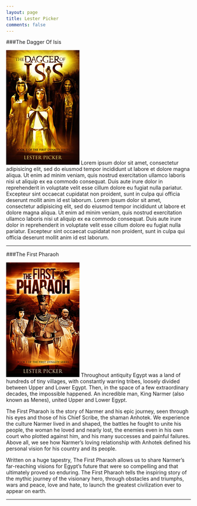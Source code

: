 ```yaml
---
layout: page
title: Lester Picker
comments: false
---
```

###The Dagger Of Isis

[![The Dagger of Isis](images/thumb/dagger.jpg)](/dagger/) Lorem ipsum dolor sit amet, consectetur adipisicing elit, sed do eiusmod tempor incididunt ut labore et dolore magna aliqua. Ut enim ad minim veniam, quis nostrud exercitation ullamco laboris nisi ut aliquip ex ea commodo consequat. Duis aute irure dolor in reprehenderit in voluptate velit esse cillum dolore eu fugiat nulla pariatur. Excepteur sint occaecat cupidatat non proident, sunt in culpa qui officia deserunt mollit anim id est laborum. Lorem ipsum dolor sit amet, consectetur adipisicing elit, sed do eiusmod tempor incididunt ut labore et dolore magna aliqua. Ut enim ad minim veniam, quis nostrud exercitation ullamco laboris nisi ut aliquip ex ea commodo consequat. Duis aute irure dolor in reprehenderit in voluptate velit esse cillum dolore eu fugiat nulla pariatur. Excepteur sint occaecat cupidatat non proident, sunt in culpa qui officia deserunt mollit anim id est laborum.

---

###The First Pharaoh

[![The First Pharaoh](images/thumb/pharaoh.jpg)](/pharaoh/) Throughout antiquity Egypt was a land of hundreds of tiny  villages, with constantly warring tribes, loosely divided between Upper and Lower Egypt. Then, in the space of a few extraordinary decades, the impossible happened. An incredible man, King Narmer (also known as Menes), united Upper and Lower Egypt. 

The First Pharaoh is the story of Narmer and his epic journey, seen through his eyes and those of his Chief Scribe, the shaman Anhotek. We experience the culture Narmer lived in and shaped, the battles he fought to unite his people, the woman he loved and nearly lost, the enemies even in his own court who plotted against him, and his many successes and painful failures. Above all, we see how Narmer’s loving relationship with Anhotek defined his personal vision for his country and its people. 

Written on a huge tapestry, The First Pharaoh allows us to share Narmer’s far-reaching visions for Egypt’s future that were so compelling and that ultimately proved so enduring. The First Pharaoh tells the inspiring story of the mythic journey of the visionary hero, through obstacles and triumphs, wars and peace, love and hate, to launch the greatest civilization ever to appear on earth.

---
